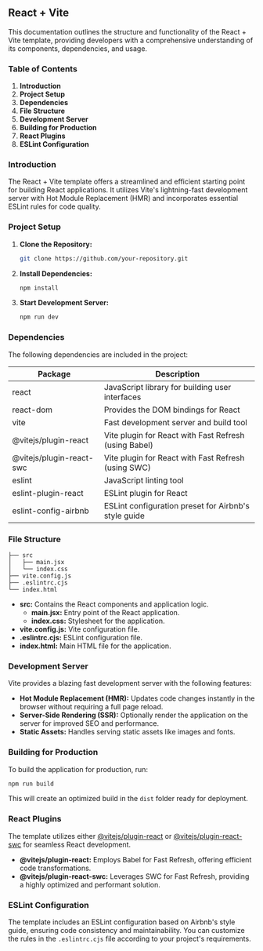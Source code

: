## React + Vite

This documentation outlines the structure and functionality of the React + Vite template, providing developers with a comprehensive understanding of its components, dependencies, and usage.

### Table of Contents

1. **Introduction**
2. **Project Setup**
3. **Dependencies**
4. **File Structure**
5. **Development Server**
6. **Building for Production**
7. **React Plugins**
8. **ESLint Configuration**

### Introduction

The React + Vite template offers a streamlined and efficient starting point for building React applications. It utilizes Vite's lightning-fast development server with Hot Module Replacement (HMR) and incorporates essential ESLint rules for code quality. 

### Project Setup

1. **Clone the Repository:**

   ```bash
   git clone https://github.com/your-repository.git
   ```

2. **Install Dependencies:**

   ```bash
   npm install
   ```

3. **Start Development Server:**

   ```bash
   npm run dev
   ```

### Dependencies

The following dependencies are included in the project:

| Package | Description |
|---|---|
| react | JavaScript library for building user interfaces |
| react-dom | Provides the DOM bindings for React |
| vite | Fast development server and build tool |
| @vitejs/plugin-react | Vite plugin for React with Fast Refresh (using Babel) |
| @vitejs/plugin-react-swc | Vite plugin for React with Fast Refresh (using SWC) |
| eslint | JavaScript linting tool |
| eslint-plugin-react | ESLint plugin for React |
| eslint-config-airbnb | ESLint configuration preset for Airbnb's style guide |

### File Structure

```
├── src
│   ├── main.jsx
│   └── index.css
├── vite.config.js
├── .eslintrc.cjs
└── index.html
```

- **src:** Contains the React components and application logic.
  - **main.jsx:** Entry point of the React application.
  - **index.css:** Stylesheet for the application.
- **vite.config.js:** Vite configuration file.
- **.eslintrc.cjs:** ESLint configuration file.
- **index.html:** Main HTML file for the application.

### Development Server

Vite provides a blazing fast development server with the following features:

- **Hot Module Replacement (HMR):** Updates code changes instantly in the browser without requiring a full page reload.
- **Server-Side Rendering (SSR):** Optionally render the application on the server for improved SEO and performance.
- **Static Assets:** Handles serving static assets like images and fonts.

### Building for Production

To build the application for production, run:

```bash
npm run build
```

This will create an optimized build in the `dist` folder ready for deployment.

### React Plugins

The template utilizes either [@vitejs/plugin-react](https://github.com/vitejs/vite-plugin-react/blob/main/packages/plugin-react/README.md) or [@vitejs/plugin-react-swc](https://github.com/vitejs/vite-plugin-react-swc) for seamless React development. 

- **@vitejs/plugin-react:** Employs Babel for Fast Refresh, offering efficient code transformations.
- **@vitejs/plugin-react-swc:** Leverages SWC for Fast Refresh, providing a highly optimized and performant solution.

### ESLint Configuration

The template includes an ESLint configuration based on Airbnb's style guide, ensuring code consistency and maintainability. You can customize the rules in the `.eslintrc.cjs` file according to your project's requirements. 

